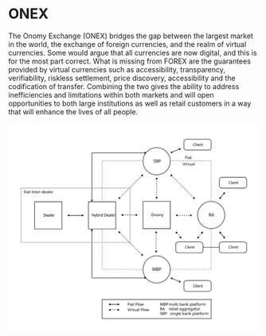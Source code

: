 # ONEX

The Onomy Exchange \(ONEX\) bridges the gap between the largest market in the world, the exchange of foreign currencies, and the realm of virtual currencies. Some would argue that all currencies are now digital, and this is for the most part correct. What is missing from FOREX are the guarantees provided by virtual currencies such as accessibility, transparency, verifiability, riskless settlement, price discovery, accessibility and the codification of transfer. Combining the two gives the ability to address inefficiencies and limitations within both markets and will open opportunities to both large institutions as well as retail customers in a way that will enhance the lives of all people.

![](../.gitbook/assets/onomy-integration%20%281%29%20%281%29%20%281%29.svg)

